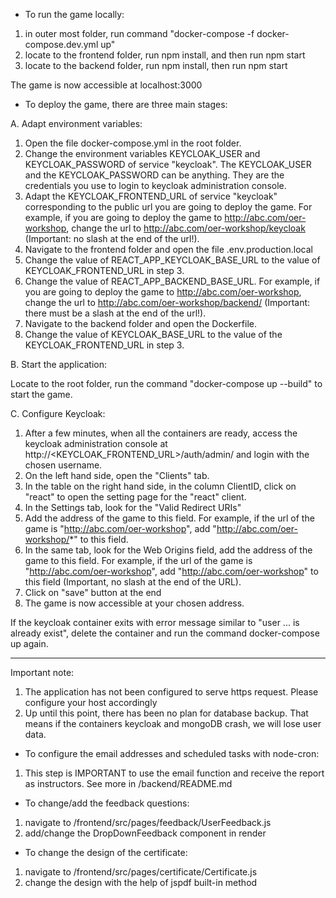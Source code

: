 - To run the game locally:

1. in outer most folder, run command "docker-compose -f docker-compose.dev.yml up"
2. locate to the frontend folder, run npm install, and then run npm start
3. locate to the backend folder, run npm install, then run npm start

The game is now accessible at localhost:3000

- To deploy the game, there are three main stages:

A. Adapt environment variables:

1. Open the file docker-compose.yml in the root folder.
2. Change the environment variables KEYCLOAK_USER and KEYCLOAK_PASSWORD of service "keycloak". The KEYCLOAK_USER and the KEYCLOAK_PASSWORD can be anything. They are the credentials you use to login to keycloak administration console.
3. Adapt the KEYCLOAK_FRONTEND_URL of service "keycloak" corresponding to the public url you are going to deploy the game. For example, if you are going to deploy the game to http://abc.com/oer-workshop, change the url to http://abc.com/oer-workshop/keycloak (Important: no slash at the end of the url!).
4. Navigate to the frontend folder and open the file .env.production.local
5. Change the value of REACT_APP_KEYCLOAK_BASE_URL to the value of KEYCLOAK_FRONTEND_URL in step 3.
6. Change the value of REACT_APP_BACKEND_BASE_URL. For example, if you are going to deploy the game to http://abc.com/oer-workshop, change the url to http://abc.com/oer-workshop/backend/ (Important: there must be a slash at the end of the url!).
6. Navigate to the backend folder and open the Dockerfile.
7. Change the value of KEYCLOAK_BASE_URL to the value of the KEYCLOAK_FRONTEND_URL in step 3.

B. Start the application:

Locate to the root folder, run the command "docker-compose up --build" to start the game.

C. Configure Keycloak:
1. After a few minutes, when all the containers are ready, access the keycloak administration console at  http://<KEYCLOAK_FRONTEND_URL>/auth/admin/ and login with the chosen username.
2. On the left hand side, open the "Clients" tab.
3. In the table on the right hand side, in the column ClientID, click on "react" to open the setting page for the "react" client.
4. In the Settings tab, look for the "Valid Redirect URIs"
5. Add the address of the game to this field. For example, if the url of the game is "http://abc.com/oer-workshop", add "http://abc.com/oer-workshop/*" to this field.
6. In the same tab, look for the Web Origins field, add the address of the game to this field. For example, if the url of the game is "http://abc.com/oer-workshop", add "http://abc.com/oer-workshop" to this field (Important, no slash at the end of the URL).
7. Click on "save" button at the end
8. The game is now accessible at your chosen address.

If the keycloak container exits with error message similar to "user ... is already exist", delete the container and run the command docker-compose up again.

*******************************************************************************
Important note:
1. The application has not been configured to serve https request. Please configure your host accordingly
2. Up until this point, there has been no plan for database backup. That means if the containers keycloak and mongoDB crash, we will lose user data.


- To configure the email addresses and scheduled tasks with node-cron: 
1. This step is IMPORTANT to use the email function and receive the report as instructors. See more in /backend/README.md


- To change/add the feedback questions: 

1. navigate to /frontend/src/pages/feedback/UserFeedback.js
2. add/change the DropDownFeedback component in render 


- To change the design of the certificate:

1. navigate to /frontend/src/pages/certificate/Certificate.js
2. change the design with the help of jspdf built-in method


